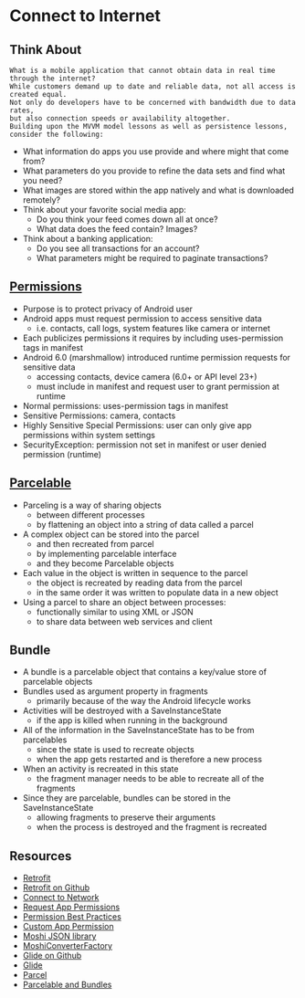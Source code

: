 # Connect to Internet

##  Think About

```
What is a mobile application that cannot obtain data in real time through the internet?  
While customers demand up to date and reliable data, not all access is created equal.  
Not only do developers have to be concerned with bandwidth due to data rates,  
but also connection speeds or availability altogether.  
Building upon the MVVM model lessons as well as persistence lessons, consider the following:
```
- What information do apps you use provide and where might that come from?
- What parameters do you provide to refine the data sets and find what you need?
- What images are stored within the app natively and what is downloaded remotely?
- Think about your favorite social media app:
  - Do you think your feed comes down all at once?
  - What data does the feed contain? Images?
- Think about a banking application:
  - Do you see all transactions for an account?
  - What parameters might be required to paginate transactions?

## [Permissions](https://developer.android.com/guide/topics/permissions/overview)

- Purpose is to protect privacy of Android user
- Android apps must request permission to access sensitive data
  - i.e. contacts, call logs, system features like camera or internet
- Each publicizes permissions it requires by including uses-permission tags in manifest
- Android 6.0 (marshmallow) introduced runtime permission requests for sensitive data
  - accessing contacts, device camera (6.0+ or API level 23+)
  - must include in manifest and request user to grant permission at runtime
- Normal permissions: uses-permission tags in manifest
- Sensitive Permissions: camera, contacts
- Highly Sensitive Special Permissions: user can only give app permissions within system settings
- SecurityException: permission not set in manifest or user denied permission (runtime)

## [Parcelable](https://developer.android.com/reference/android/os/Parcelable)

- Parceling is a way of sharing objects
  - between different processes
  - by flattening an object into a string of data called a parcel
- A complex object can be stored into the parcel
  - and then recreated from parcel
  - by implementing parcelable interface
  - and they become Parcelable objects
- Each value in the object is written in sequence to the parcel
  - the object is recreated by reading data from the parcel
  - in the same order it was written to populate data in a new object
- Using a parcel to share an object between processes:
  - functionally similar to using XML or JSON
  - to share data between web services and client

## Bundle

- A bundle is a parcelable object that contains a key/value store of parcelable objects
- Bundles used as argument property in fragments
  - primarily because of the way the Android lifecycle works
- Activities will be destroyed with a SaveInstanceState
  - if the app is killed when running in the background
- All of the information in the SaveInstanceState has to be from parcelables
  - since the state is used to recreate objects
  - when the app gets restarted and is therefore a new process
- When an activity is recreated in this state
  - the fragment manager needs to be able to recreate all of the fragments
- Since they are parcelable, bundles can be stored in the SaveInstanceState
  - allowing fragments to preserve their arguments
  - when the process is destroyed and the fragment is recreated

## Resources

- [Retrofit](https://square.github.io/retrofit/)
- [Retrofit on Github](https://github.com/square/retrofit)
- [Connect to Network](https://developer.android.com/training/basics/network-ops/connecting)
- [Request App Permissions](https://developer.android.com/training/permissions/requesting)
- [Permission Best Practices](https://developer.android.com/training/permissions/usage-notes)
- [Custom App Permission](https://developer.android.com/guide/topics/permissions/defining)
- [Moshi JSON library](https://github.com/square/moshi)
- [MoshiConverterFactory](https://square.github.io/retrofit/2.x/converter-moshi/index.html?retrofit2/converter/moshi/MoshiConverterFactory.html)
- [Glide on Github](https://github.com/bumptech/glide)
- [Glide](https://bumptech.github.io/glide/)
- [Parcel](https://developer.android.com/reference/kotlin/android/os/Parcel)
- [Parcelable and Bundles](https://developer.android.com/guide/components/activities/parcelables-and-bundles)

